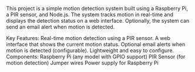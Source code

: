 This project is a simple motion detection system built using a Raspberry Pi, a PIR sensor, and Node.js. The system tracks motion in real-time and displays the detection status on a web interface. Optionally, the system can send an email alert when motion is detected.

Key Features:
Real-time motion detection using a PIR sensor.
A web interface that shows the current motion status.
Optional email alerts when motion is detected (configurable).
Lightweight and easy to configure.
Components:
Raspberry Pi (any model with GPIO support)
PIR Sensor (for motion detection)
Jumper wires
Power supply for Raspberry Pi
